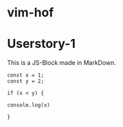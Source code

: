 
# vim-hof

# Userstory-1

This is a JS-Block made in MarkDown.

```
const x = 1;
const y = 2;

if (x < y) {

console.log(x) 

}
```







